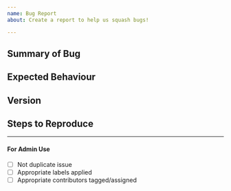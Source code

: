 ```yaml
---
name: Bug Report 
about: Create a report to help us squash bugs!

---
```


<!-- < < < < < < < < < < < < < < < < < < < < < < < < < < < < < < < < < ☺ 
v                            ✰  Thanks for opening an issue! ✰    
v    Before smashing the submit button please review the template.
v    Please also ensure that this is not a duplicate issue :)  
☺ > > > > > > > > > > > > > > > > > > > > > > > > > > > > > > > > >  -->

<!--
IMPORTANT: Prior to opening a bug report, check if it affects one of the core modules
and if its eligible for a bug bounty on `SECURITY.md`. Bugs that are not submitted
through the appropriate channels won't receive any bounty.
 -->

## Summary of Bug

<!-- Concisely describe the issue -->

## Expected Behaviour

<!-- What is the expected behaviour? -->

## Version

<!-- git commit hash or release version -->

## Steps to Reproduce

<!-- What commands in order should someone run to reproduce your problem? -->

____

#### For Admin Use

- [ ] Not duplicate issue
- [ ] Appropriate labels applied
- [ ] Appropriate contributors tagged/assigned
